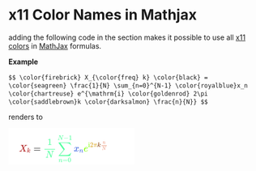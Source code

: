 # x11 Color Names in Mathjax

adding the following code in the <head> section makes it possible to use all [x11 colors](https://en.wikipedia.org/wiki/X11_color_names) in [MathJax](https://www.mathjax.org/) formulas.
  
  **Example**

```
$$ \color{firebrick} X_{\color{freq} k} \color{black} = \color{seagreen} \frac{1}{N} \sum_{n=0}^{N-1} \color{royalblue}x_n \color{chartreuse} e^{\mathrm{i} \color{goldenrod} 2\pi \color{saddlebrown}k \color{darksalmon} \frac{n}{N}} $$
```

renders to 

![colors example](colorsexample.png)


  
  
